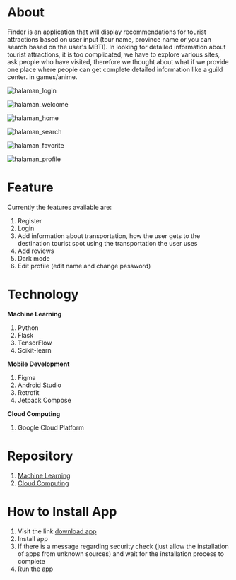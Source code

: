 # About
Finder is an application that will display recommendations for tourist attractions based on user input (tour name, province name or you can search based on the user's MBTI). In looking for detailed information about tourist attractions, it is too complicated, we have to explore various sites, ask people who have visited, therefore we thought about what if we provide one place where people can get complete detailed information like a guild center. in games/anime.

![halaman_login](https://github.com/whdadn/DefinderApps/assets/129568809/25377936-e240-4b04-94ff-cc3d8263ef0e)

![halaman_welcome](https://github.com/whdadn/DefinderApps/assets/129568809/ef5765a1-9b08-47d0-a55e-f6468c695115)

![halaman_home](https://github.com/whdadn/DefinderApps/assets/129568809/f42c5c68-27eb-4030-be79-3a894e4ee39b)

![halaman_search](https://github.com/whdadn/DefinderApps/assets/129568809/a3713125-f351-4f2f-9791-5fe72f9ba0f0)

![halaman_favorite](https://github.com/whdadn/DefinderApps/assets/129568809/29993a8d-50ed-4c6f-9c70-9b393befe35b)

![halaman_profile](https://github.com/whdadn/DefinderApps/assets/129568809/d25ec36a-77ac-471b-9c03-36e3e6ddb360)

# Feature
Currently the features available are:
1. Register
2. Login
3. Add information about transportation, how the user gets to the destination tourist spot using the transportation the user uses
4. Add reviews
5. Dark mode
6. Edit profile (edit name and change password)

# Technology
**Machine Learning**
1. Python
2. Flask
3. TensorFlow
4. Scikit-learn

**Mobile Development**
1. Figma
2. Android Studio
3. Retrofit
4. Jetpack Compose
   
**Cloud Computing**
1. Google Cloud Platform

# Repository
1. [Machine Learning](https://github.com/ishala/recommender-model)
2. [Cloud Computing](https://github.com/DimasAriyanto/definder-api)

# How to Install App
1. Visit the link [download app](https://drive.google.com/drive/folders/1jUKO0vEZN7NugRxgbCF8bOit8nzlr1tZ)
2. Install app
3. If there is a message regarding security check (just allow the installation of apps from unknown sources) and wait for the installation process to complete
4. Run the app
